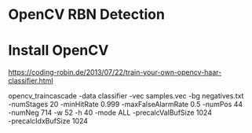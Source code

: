 # OpenCV RBN Detection

# Install OpenCV

https://coding-robin.de/2013/07/22/train-your-own-opencv-haar-classifier.html

opencv_traincascade -data classifier -vec samples.vec -bg negatives.txt\
  -numStages 20 -minHitRate 0.999 -maxFalseAlarmRate 0.5 -numPos 44\
  -numNeg 714 -w 52 -h 40 -mode ALL -precalcValBufSize 1024\
  -precalcIdxBufSize 1024

